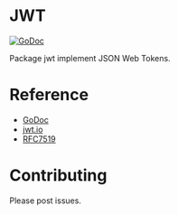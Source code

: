 JWT
====

[![GoDoc](https://godoc.org/github.com/mapleque/kelp/jwt?status.svg)](https://godoc.org/github.com/mapleque/kelp/jwt)

Package jwt implement JSON Web Tokens.

Reference
====

- [GoDoc](https://godoc.org/github.com/mapleque/kelp/jwt)
- [jwt.io](https://jwt.io)
- [RFC7519](https://tools.ietf.org/html/rfc7519#section-10.4.1)

Contributing
====

Please post issues.
